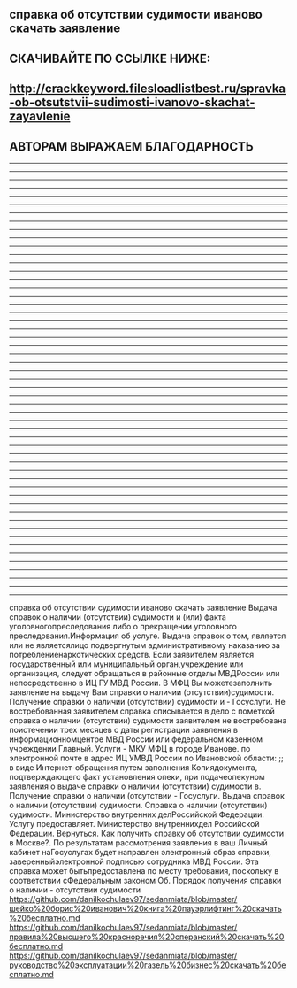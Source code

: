 справка об отсутствии судимости иваново скачать заявление
--------------------------------------------------
СКАЧИВАЙТЕ ПО ССЫЛКЕ НИЖЕ:
--------------------------------------------------
http://crackkeyword.filesloadlistbest.ru/spravka-ob-otsutstvii-sudimosti-ivanovo-skachat-zayavlenie
--------------------------------------------------
АВТОРАМ ВЫРАЖАЕМ БЛАГОДАРНОСТЬ
--------------------------------------------------
--------------------------------------------------
--------------------------------------------------
--------------------------------------------------
--------------------------------------------------
--------------------------------------------------
--------------------------------------------------
--------------------------------------------------
--------------------------------------------------
--------------------------------------------------
--------------------------------------------------
--------------------------------------------------
--------------------------------------------------
--------------------------------------------------
--------------------------------------------------
--------------------------------------------------
--------------------------------------------------
--------------------------------------------------
--------------------------------------------------
--------------------------------------------------
--------------------------------------------------
--------------------------------------------------
--------------------------------------------------
--------------------------------------------------
--------------------------------------------------
--------------------------------------------------
--------------------------------------------------
--------------------------------------------------
--------------------------------------------------
--------------------------------------------------
--------------------------------------------------
--------------------------------------------------
--------------------------------------------------
--------------------------------------------------
--------------------------------------------------
--------------------------------------------------
--------------------------------------------------
--------------------------------------------------
--------------------------------------------------
--------------------------------------------------
--------------------------------------------------
--------------------------------------------------
--------------------------------------------------
--------------------------------------------------
--------------------------------------------------
--------------------------------------------------
--------------------------------------------------
--------------------------------------------------
--------------------------------------------------
--------------------------------------------------
--------------------------------------------------
--------------------------------------------------
--------------------------------------------------
--------------------------------------------------
справка об отсутствии судимости иваново скачать заявление Выдача справок о наличии (отсутствии) судимости и (или) факта уголовногопреследования либо о прекращении уголовного преследования.Информация об услуге. Выдача справок о том, является или не являетсялицо подвергнутым административному наказанию за потреблениенаркотических средств. Если заявителем является государственный или муниципальный орган,учреждение или организация, следует обращаться в районные отделы МВДРоссии или непосредственно в ИЦ ГУ МВД России. В МФЦ Вы можетезаполнить заявление на выдачу Вам справки о наличии (отсутствии)судимости. Получение справки о наличии (отсутствии) судимости и - Госуслуги. Не востребованная заявителем справка списывается в дело с пометкой справка о наличии (отсутствии) судимости заявителем не востребована поистечении трех месяцев с даты регистрации заявления в информационномцентре МВД России или федеральном казенном учреждении Главный. Услуги - МКУ МФЦ в городе Иванове. по электронной почте в адрес ИЦ УМВД России по Ивановской области: ;; в виде Интернет-обращения путем заполнения  Копиядокумента, подтверждающего факт установления опеки,  при подачеопекуном заявления о выдаче справки о наличии (отсутствии) судимости в. Получение справки о наличии (отсутствии  - Госуслуги. Выдача справок о наличии (отсутствии) судимости. Справка о наличии (отсутствии) судимости. Министерство внутренних делРоссийской Федерации. Услугу предоставляет. Министерство внутреннихдел Российской Федерации. Вернуться. Как получить справку об отсутствии судимости в Москве?. По результатам рассмотрения заявления в ваш Личный кабинет наГосуслугах будет направлен электронный образ справки, заверенныйэлектронной подписью сотрудника МВД России. Эта справка может бытьпредоставлена по месту требования, поскольку в соответствии сФедеральным законом Об. Порядок получения справки о наличии - отсутствии судимости
https://github.com/danilkochulaev97/sedanmiata/blob/master/шейко%20борис%20иванович%20книга%20пауэрлифтинг%20скачать%20бесплатно.md
https://github.com/danilkochulaev97/sedanmiata/blob/master/правила%20высшего%20красноречия%20сперанский%20скачать%20бесплатно.md
https://github.com/danilkochulaev97/sedanmiata/blob/master/руководство%20эксплуатации%20газель%20бизнес%20скачать%20бесплатно.md